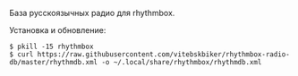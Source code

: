 База русскоязычных радио для rhythmbox.

Установка и обновление:

```console
$ pkill -15 rhythmbox
$ curl https://raw.githubusercontent.com/vitebskbiker/rhythmbox-radio-db/master/rhythmdb.xml -o ~/.local/share/rhythmbox/rhythmdb.xml
```
